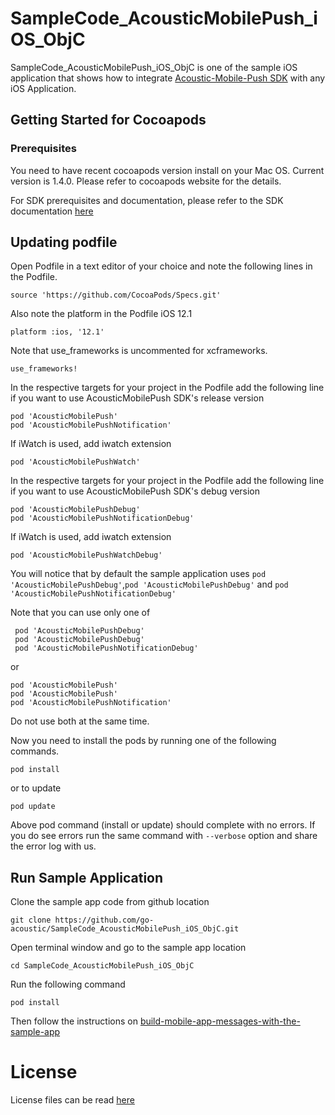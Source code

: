 # SampleCode_AcousticMobilePush_iOS_ObjC

SampleCode_AcousticMobilePush_iOS_ObjC is one of the sample iOS application that shows how to integrate [Acoustic-Mobile-Push SDK](https://github.com/go-acoustic/Acoustic-Mobile-Push-iOS) with any iOS Application.


## Getting Started for Cocoapods

### Prerequisites

You need to have recent cocoapods version install on your Mac OS. Current version is 1.4.0. Please refer to cocoapods website for the details.

For SDK prerequisites and documentation, please refer to the SDK documentation [here](https://developer.goacoustic.com/acoustic-campaign/docs/add-the-ios-sdk-to-your-app)

## Updating podfile

Open Podfile in a text editor of your choice and note the following lines in the Podfile.
```
source 'https://github.com/CocoaPods/Specs.git'
```

Also note the platform in the Podfile iOS 12.1
```
platform :ios, '12.1'
```

Note that use_frameworks is uncommented for xcframeworks.
```
use_frameworks!
```

In the respective targets for your project in the Podfile add the following line if you want to use AcousticMobilePush SDK's release version
```
pod 'AcousticMobilePush'
pod 'AcousticMobilePushNotification'
```

If iWatch is used, add iwatch extension
```
pod 'AcousticMobilePushWatch'
```

In the respective targets for your project in the Podfile add the following line if you want to use AcousticMobilePush SDK's debug version
```
pod 'AcousticMobilePushDebug'
pod 'AcousticMobilePushNotificationDebug'
```

If iWatch is used, add iwatch extension
```
pod 'AcousticMobilePushWatchDebug'
```

You will notice that by default the sample application uses `pod 'AcousticMobilePushDebug'`,`pod 'AcousticMobilePushDebug'` and `pod 'AcousticMobilePushNotificationDebug'`

Note that you can use only one of 
```
 pod 'AcousticMobilePushDebug'
 pod 'AcousticMobilePushDebug'
 pod 'AcousticMobilePushNotificationDebug'
 ```
 
 or 
 ```
 pod 'AcousticMobilePush'
 pod 'AcousticMobilePush'
 pod 'AcousticMobilePushNotification'
 ```
 
Do not use both at the same time.

Now you need to install the pods by running one of the following commands.
```
pod install
```

or to update
```
pod update
```

Above pod command (install or update) should complete with no errors. If you do see errors run the same command with `--verbose` option and share the error log with us.

## Run Sample Application

Clone the sample app code from github location

```
git clone https://github.com/go-acoustic/SampleCode_AcousticMobilePush_iOS_ObjC.git
```

Open terminal window and go to the sample app location
```
cd SampleCode_AcousticMobilePush_iOS_ObjC
```

Run the following command
```
pod install
```

Then follow the instructions on [build-mobile-app-messages-with-the-sample-app](https://developer.goacoustic.com/acoustic-campaign/docs/build-mobile-app-messages-with-the-sample-app)

# License

License files can be read [here](https://github.com/go-acoustic/Acoustic-Mobile-Push-iOS/blob/master/license/license.txt)

